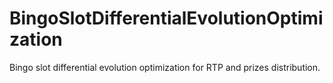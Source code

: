 # BingoSlotDifferentialEvolutionOptimization
Bingo slot differential evolution optimization for RTP and prizes distribution.
